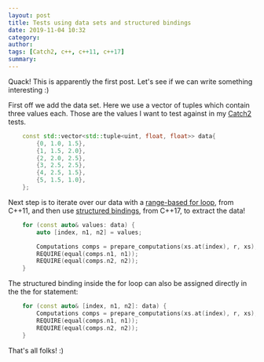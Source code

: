 ```yaml
---
layout: post
title: Tests using data sets and structured bindings
date: 2019-11-04 10:32
category:  
author: 
tags: [Catch2, c++, c++11, c++17]
summary: 
---
```

Quack! This is apparently the first post. Let's see if we can write something interesting :)

First off we add the data set. Here we use a vector of tuples which contain three values each. Those are the values I want to test against in my [Catch2](https://github.com/catchorg/Catch2) tests.

```cpp
    const std::vector<std::tuple<uint, float, float>> data{
        {0, 1.0, 1.5},
        {1, 1.5, 2.0},
        {2, 2.0, 2.5},
        {3, 2.5, 2.5},
        {4, 2.5, 1.5},
        {5, 1.5, 1.0},
    };
```
Next step is to iterate over our data with a [range-based for loop](https://en.cppreference.com/w/cpp/language/range-for), from C++11, and then use [structured bindings](https://en.cppreference.com/w/cpp/language/structured_binding), from C++17, to extract the data!

```cpp
    for (const auto& values: data) {
        auto [index, n1, n2] = values;

        Computations comps = prepare_computations(xs.at(index), r, xs);
        REQUIRE(equal(comps.n1, n1));
        REQUIRE(equal(comps.n2, n2));
    }

```

The structured binding inside the for loop can also be assigned directly in the the for statement: 

```cpp
    for (const auto& [index, n1, n2]: data) {
        Computations comps = prepare_computations(xs.at(index), r, xs);
        REQUIRE(equal(comps.n1, n1));
        REQUIRE(equal(comps.n2, n2));
    }
```

That's all folks! :)
